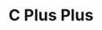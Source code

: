 ---
title: C Plus Plus
description: Infromation about C++11, C++14/17, C++20, ... 
image: 1.png

# Badge style
style:
    background: "#2a9d8f"
    color: "#fff"
---